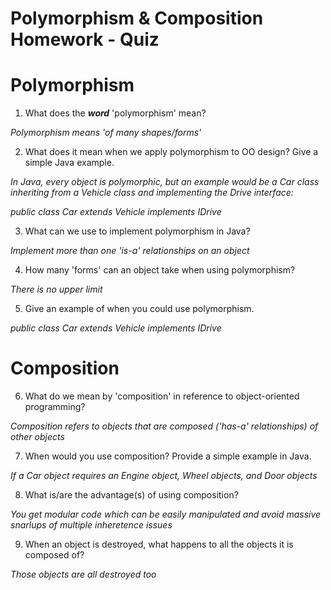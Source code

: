 # Polymorphism & Composition Homework - Quiz

# Polymorphism

1. What does the ___word___ 'polymorphism' mean?

*Polymorphism means 'of many shapes/forms'*


2. What does it mean when we apply polymorphism to OO design? Give a simple Java example.

*In Java, every object is polymorphic, but an example would be a Car class inheriting from a Vehicle class and implementing the Drive interface:*

*public class Car extends Vehicle implements IDrive*

3. What can we use to implement polymorphism in Java?

*Implement more than one 'is-a' relationships on an object*

4. How many 'forms' can an object take when using polymorphism?

*There is no upper limit*

5. Give an example of when you could use polymorphism.

*public class Car extends Vehicle implements IDrive*

# Composition

6. What do we mean by 'composition' in reference to object-oriented programming?

*Composition refers to objects that are composed ('has-a' relationships) of other objects*

7. When would you use composition? Provide a simple example in Java.

*If a Car object requires an Engine object, Wheel objects, and Door objects*

8. What is/are the advantage(s) of using composition?

*You get modular code which can be easily manipulated and avoid massive snarlups of multiple inheretence issues*

9. When an object is destroyed, what happens to all the objects it is composed of?

*Those objects are all destroyed too*
